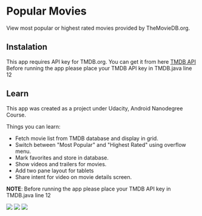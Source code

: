 # Popular Movies 

View most popular or highest rated  movies provided by TheMovieDB.org.

## Instalation

This app requires API key for TMDB.org. You can get it from here [TMDB API](https://www.themoviedb.org/documentation/api "TMDB API")
Before running the app please place your TMDB API key in TMDB.java line 12

## Learn
This app was created as a project under Udacity, Android Nanodegree Course.

Things you can learn:

* Fetch movie list from TMDB database and display in grid. 
* Switch between "Most Popular" and "Highest Rated" using overflow menu.
* Mark favorites and store in database. 
* Show videos and trailers for movies.
* Add two pane layout for tablets
* Share intent for video on movie details screen.

**NOTE**: Before running the app please place your TMDB API key in TMDB.java line 12


<img src="https://cloud.githubusercontent.com/assets/13112999/13419148/f42e065a-dfa1-11e5-9420-cb02da1c5d37.png" />
<img src="https://cloud.githubusercontent.com/assets/13112999/13419145/f1b0c520-dfa1-11e5-9e55-3bc88eb8a6aa.png" />
<img src="https://cloud.githubusercontent.com/assets/13112999/13418989/c75ae73e-dfa0-11e5-8cea-8bbd4d3d06f8.gif" />